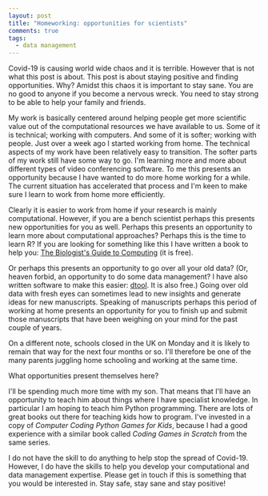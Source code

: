 ```yaml
---
layout: post
title: "Homeworking: opportunities for scientists"
comments: true
tags:
  - data management
---
```


Covid-19 is causing world wide chaos and it is terrible. However that is not
what this post is about. This post is about staying positive and finding
opportunities.  Why?  Amidst this chaos it is important to stay sane. You are
no good to anyone if you become a nervous wreck. You need to stay strong to be
able to help your family and friends. 

My work is basically centered around helping people get more scientific value
out of the computational resources we have available to us. Some of it is
technical; working with computers. And some of it is softer; working with
people.  Just over a week ago I started working from home.  The technical
aspects of my work have been relatively easy to transition.  The softer parts
of my work still have some way to go. I'm learning more and more about
different types of video conferencing software. To me this presents an
opportunity because I have wanted to do more home working for a while. The
current situation has accelerated that process and I'm keen to make sure I
learn to work from home more efficiently.

Clearly it is easier to work from home if your research is mainly
computational.  However, if you are a bench scientist perhaps this presents new
opportunities for you as well. Perhaps this presents an opportunity to learn more
about computational approaches? Perhaps this is the time to learn R? If you
are looking for something like this I have written a book to help you:
[The Biologist's Guide to Computing](http://biologistsguide2computing.com/)
(it is free).

Or perhaps this presents an opportunity to go over all your old data?  (Or,
heaven forbid, an opportunity to do some data management? I have also written
software to make this easier: [dtool](https://peerj.com/articles/6562/). It is
also free.) Going over old data with fresh eyes can sometimes lead to new
insights and generate ideas for new manuscripts. Speaking of manuscripts
perhaps this period of working at home presents an opportunity for you to
finish up and submit those manuscripts that have been weighing on your mind for
the past couple of years.

On a different note, schools closed in the UK on Monday and it is likely to
remain that way for the next four months or so. I'll therefore be one of the
many parents juggling home schooling and working at the same time.

What opportunities present themselves here?

I'll be spending much more time with my son. That means that I'll have an
opportunity to teach him about things where I have specialist knowledge.
In particular I am hoping to teach him Python programming.
There are lots of great books out there for teaching kids how to program.
I've invested in a copy of *Computer Coding Python Games for Kids*, because I
had a good experience with a similar book called *Coding Games in Scratch* from
the same series.

I do not have the skill to do anything to help stop the spread of Covid-19.
However, I do have the skills to help you develop your computational and
data management expertise. Please get in touch if this is something that you
would be interested in. Stay safe, stay sane and stay positive!
